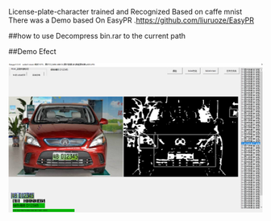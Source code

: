 License-plate-character trained and  Recognized  Based on caffe mnist 
There was a Demo based On EasyPR .https://github.com/liuruoze/EasyPR

##how to use
Decompress bin.rar to the current path 


##Demo Efect

![效果图](https://raw.githubusercontent.com/xingtel/License-plate-character/master/demo.png)

